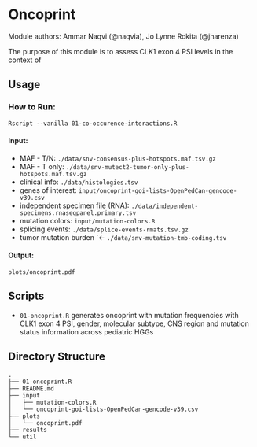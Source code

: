# Oncoprint

Module authors: Ammar Naqvi (@naqvia), Jo Lynne Rokita (@jharenza)

The purpose of this module is to assess CLK1 exon 4 PSI levels in the context of 

## Usage
### How to Run:
```
Rscript --vanilla 01-co-occurence-interactions.R
```

#### Input:
* MAF - T/N: ```./data/snv-consensus-plus-hotspots.maf.tsv.gz``` <br>
* MAF - T only: ```./data/snv-mutect2-tumor-only-plus-hotspots.maf.tsv.gz``` <br>
* clinical info: ```./data/histologies.tsv```  <br>
* genes of interest: ```input/oncoprint-goi-lists-OpenPedCan-gencode-v39.csv``` <br>
* independent specimen file (RNA): ```./data/independent-specimens.rnaseqpanel.primary.tsv```  <br>
* mutation colors: ```input/mutation-colors.R``` <br>
* splicing events: ```./data/splice-events-rmats.tsv.gz```  <br>
* tumor mutation burden `<- ```./data/snv-mutation-tmb-coding.tsv``` <br>

#### Output:
```plots/oncoprint.pdf``` <br>

## Scripts
* `01-oncoprint.R` generates oncoprint with mutation frequencies with CLK1 exon 4 PSI, gender, molecular subtype, CNS region and mutation status information across pediatric HGGs 

## Directory Structure
```
.
├── 01-oncoprint.R
├── README.md
├── input
│   ├── mutation-colors.R
│   └── oncoprint-goi-lists-OpenPedCan-gencode-v39.csv
├── plots
│   └── oncoprint.pdf
├── results
└── util
```
